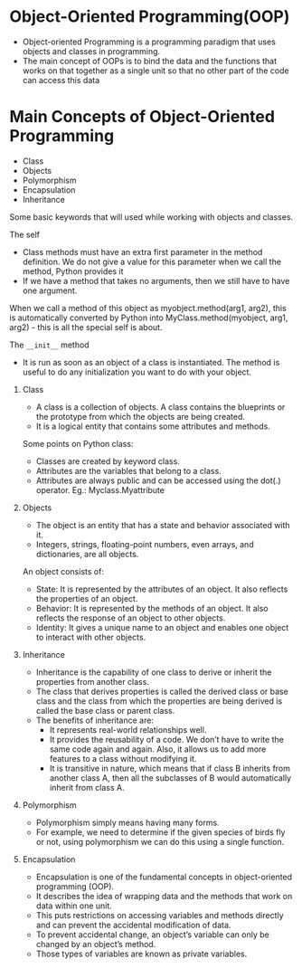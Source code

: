 # Object-Oriented Programming(OOP)

- Object-oriented Programming is a programming paradigm that uses objects and classes in programming.
- The main concept of OOPs is to bind the data and the functions that works on that together as a single unit so that no other part of the code can access this data

# Main Concepts of Object-Oriented Programming
* Class
* Objects
* Polymorphism
* Encapsulation
* Inheritance

Some basic keywords that will used while working with objects and classes.

The self
- Class methods must have an extra first parameter in the method definition. We do not give a value for this parameter when we call the method, Python provides it
- If we have a method that takes no arguments, then we still have to have one argument.

When we call a method of this object as myobject.method(arg1, arg2), this is automatically converted by Python into MyClass.method(myobject, arg1, arg2) - this is all the special self is about.

The ```__init__``` method
- It is run as soon as an object of a class is instantiated. The method is useful to do any initialization you want to do with your object.

1. Class
    - A class is a collection of objects. A class contains the blueprints or the prototype from which the objects are being created. 
    - It is a logical entity that contains some attributes and methods.

    Some points on Python class:
    - Classes are created by keyword class.
    - Attributes are the variables that belong to a class.
    - Attributes are always public and can be accessed using the dot(.) operator. Eg.: Myclass.Myattribute

2. Objects
    - The object is an entity that has a state and behavior associated with it.
    - Integers, strings, floating-point numbers, even arrays, and dictionaries, are all objects.

    An object consists of:
    - State: It is represented by the attributes of an object. It also reflects the properties of an object.
    - Behavior: It is represented by the methods of an object. It also reflects the response of an object to other objects.
    - Identity: It gives a unique name to an object and enables one object to interact with other objects.

3. Inheritance
    - Inheritance is the capability of one class to derive or inherit the properties from another class. 
    - The class that derives properties is called the derived class or base class and the class from which the properties are being derived is called the base class or parent class.
    - The benefits of inheritance are:
        * It represents real-world relationships well.
        * It provides the reusability of a code. We don’t have to write the same code again and again. Also, it allows us to add more features to a class without modifying it.
        * It is transitive in nature, which means that if class B inherits from another class A, then all the subclasses of B would automatically inherit from class A.

4. Polymorphism
    - Polymorphism simply means having many forms.
    - For example, we need to determine if the given species of birds fly or not, using polymorphism we can do this using a single function.

5. Encapsulation
    - Encapsulation is one of the fundamental concepts in object-oriented programming (OOP).
    - It describes the idea of wrapping data and the methods that work on data within one unit.
    - This puts restrictions on accessing variables and methods directly and can prevent the accidental modification of data.
    - To prevent accidental change, an object’s variable can only be changed by an object’s method.
    - Those types of variables are known as private variables.
    